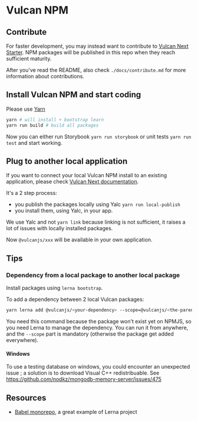 # Vulcan NPM

## Contribute

For faster development, you may instead want to contribute to [Vulcan Next Starter](https://github.com/VulcanJS/vulcan-next-starter/issues/1). NPM packages will be published in this repo when they reach sufficient maturity.

After you've read the README, also check `./docs/contribute.md` for more information about contributions.

## Install Vulcan NPM and start coding

Please use [Yarn](https://yarnpkg.com/)

```sh
yarn # will install + bootstrap learn
yarn run build # build all packages
```

Now you can either run Storybook `yarn run storybook` or unit tests `yarn run test` and start working.

## Plug to another local application

If you want to connect your local Vulcan NPM install to an existing application, please check [Vulcan Next documentation](https://github.com/VulcanJS/vulcan-next/blob/devel/src/content/docs/contributing.md).

It's a 2 step process:

- you publish the packages locally using Yalc `yarn run local-publish` 
- you install them, using Yalc, in your app.

We use Yalc and not `yarn link` because linking is not sufficient, it raises a lot of issues with locally installed packages.

Now `@vulcanjs/xxx` will be available in your own application.

## Tips

### Dependency from a local package to another local package

Install packages using `lerna bootstrap`. 

To add a dependency between 2 local Vulcan packages: 

```sh
yarn lerna add @vulcanjs/<your-dependency> --scope=@vulcanjs/<the-parent-package>
```

You need this command because the package won't exist yet on NPMJS, so you need Lerna to manage the dependency.
You can run it from anywhere, and the `--scope` part is mandatory (otherwise the package get added everywhere).

#### Windows

To use a testing database on windows, you could encounter an unexpected issue ; a solution is to download Visual C++ redistribuable.
See https://github.com/nodkz/mongodb-memory-server/issues/475

## Resources

- [Babel monorepo](https://github.com/babel/babel), a great example of Lerna project